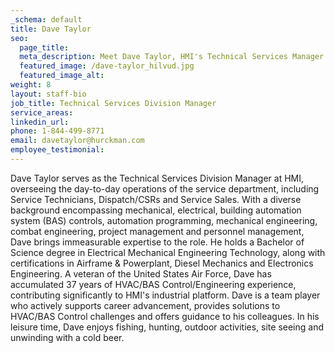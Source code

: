 ```yaml
---
_schema: default
title: Dave Taylor
seo:
  page_title:
  meta_description: Meet Dave Taylor, HMI's Technical Services Manager with 37 years in HVAC/BAS Control, excels in project and personnel management.
  featured_image: /dave-taylor_hilvud.jpg
  featured_image_alt:
weight: 8
layout: staff-bio
job_title: Technical Services Division Manager
service_areas:
linkedin_url:
phone: 1-844-499-8771
email: davetaylor@hurckman.com
employee_testimonial:
---
```

Dave Taylor serves as the Technical Services Division Manager at HMI, overseeing the day-to-day operations of the service department, including Service Technicians, Dispatch/CSRs and Service Sales. With a diverse background encompassing mechanical, electrical, building automation system (BAS) controls, automation programming, mechanical engineering, combat engineering, project management and personnel management, Dave brings immeasurable expertise to the role. He holds a Bachelor of Science degree in Electrical Mechanical Engineering Technology, along with certifications in Airframe & Powerplant, Diesel Mechanics and Electronics Engineering. A veteran of the United States Air Force, Dave has accumulated 37 years of HVAC/BAS Control/Engineering experience, contributing significantly to HMI's industrial platform. Dave is a team player who actively supports career advancement, provides solutions to HVAC/BAS Control challenges and offers guidance to his colleagues. In his leisure time, Dave enjoys fishing, hunting, outdoor activities, site seeing and unwinding with a cold beer.